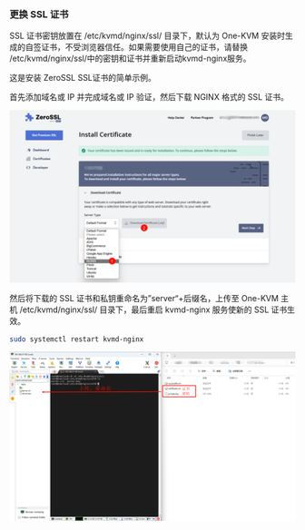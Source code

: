 ### 更换 SSL 证书

SSL 证书密钥放置在 /etc/kvmd/nginx/ssl/ 目录下，默认为 One-KVM 安装时生成的自签证书，不受浏览器信任。如果需要使用自己的证书，请替换 /etc/kvmd/nginx/ssl/中的密钥和证书并重新启动kvmd-nginx服务。

这是安装 ZeroSSL SSL证书的简单示例。

首先添加域名或 IP 并完成域名或  IP 验证，然后下载 NGINX 格式的 SSL 证书。

![PixPin_2024-06-30_17-10-48](./img/PixPin_2024-06-30_17-10-48.png)

然后将下载的 SSL 证书和私钥重命名为”server“+后缀名，上传至 One-KVM 主机 /etc/kvmd/nginx/ssl/ 目录下，最后重启 kvmd-nginx 服务使新的 SSL 证书生效。

```bash
sudo systemctl restart kvmd-nginx
```

![PixPin_2024-06-30_17-14-59](./img/PixPin_2024-06-30_17-14-59.png)